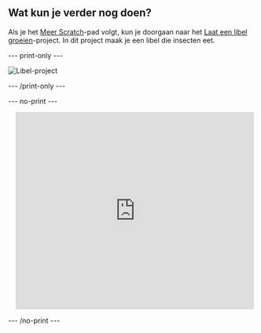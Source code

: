 ## Wat kun je verder nog doen?

Als je het [Meer Scratch](https://projects.raspberrypi.org/nl-NL/raspberrypi/more-scratch)-pad volgt, kun je doorgaan naar het [Laat een libel groeien](https://projects.raspberrypi.org/nl-NL/projects/grow-a-dragonfly)-project. In dit project maak je een libel die insecten eet.

--- print-only ---

![Libel-project](images/dragonfly-project.png)

--- /print-only ---

--- no-print ---

<div class="scratch-preview" style="margin-left: 15px;">
  <iframe allowtransparency="true" width="485" height="402" src="https://scratch.mit.edu/projects/embed/657508051/?autostart=false" frameborder="0"></iframe>
</div>

--- /no-print ---


